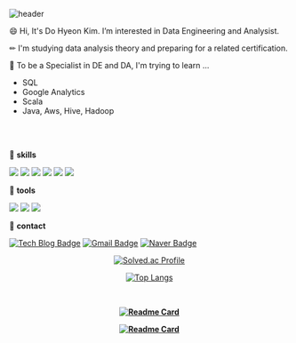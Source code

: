 
![header](https://capsule-render.vercel.app/api?type=wave&color=auto&height=300&section=header&text=capsule%20render&fontSize=90)



😄 Hi, It's Do Hyeon Kim. I’m interested in Data Engineering and Analysist.

✏ I'm studying data analysis theory and preparing for a related certification.

🎯 To be a Specialist in DE and DA, I'm trying to learn ...
* SQL
* Google Analytics
* Scala
* Java, Aws, Hive, Hadoop

<br>	
<br/>


💎  **skills**

<img src="https://img.shields.io/badge/Python-FF5A5F?style=flat-square&logo=Python&logoColor=white"/></a> 
<img src="https://img.shields.io/badge/R-5468FF?style=flat-square&logo=R&logoColor=white"/></a>
<img src="https://img.shields.io/badge/MySQL-4479A1?style=flat-square&logo=MySql&logoColor=white"/></a>
<img src="https://img.shields.io/badge/Oracle-F80000?style=flat-square&logo=Oracle&logoColor=white"/></a>
<img src="https://img.shields.io/badge/Java-FECC00?style=flat-square&logo=Java&logoColor=white"/></a>
<img src="https://img.shields.io/badge/C++-00599C?style=flat-square&logo=C%2B%2B&logoColor=white"/></a>


💎  **tools**

<img src="https://img.shields.io/badge/TensorFlow-FF6F00?style=flat-square&logo=TensorFlow&logoColor=white"/></a> 
<img src="https://img.shields.io/badge/SpyderIDE-40B5A4?style=flat-square&logo=SpyderIDE&logoColor=white"/></a>
<img src="https://img.shields.io/badge/Jupyter-6CADDF?style=flat-square&logo=Jupyter&logoColor=white"/></a>


💎  **contact**

[![Tech Blog Badge](http://img.shields.io/badge/-Tech%20blog-black?style=flat-square&logo=github&link=https://python-lab-201.tistory.com/)](https://python-lab-201.tistory.com/)
[![Gmail Badge](https://img.shields.io/badge/Gmail-d14836?style=flat-square&logo=Gmail&logoColor=white&link=mailto:veronica.kdh@gmail.com)](mailto:veronica.kdh@gmail.com)
[![Naver Badge](https://img.shields.io/badge/Naver-03C75A?style=flat-square&logo=Naver&logoColor=white&link=mailto:dodo_201@naver.com)](mailto:dodo_201@naver.com)
 



<div align="center">

[![Solved.ac Profile](http://mazassumnida.wtf/api/v2/generate_badge?boj=ehgus2526)](https://solved.ac/ehgus2526/)	
	
[![Top Langs](https://github-readme-stats.vercel.app/api/top-langs/?username=dohyeonkim2526&layout=compact&hide=jupyter%20notebook&theme=gradient&langs_count=5)](https://github.com/dohyeonkim2526/github-readme-stats)
	


</div>

<b>

</br> 

<div align="center"> 
	
[![Readme Card](https://github-readme-stats.vercel.app/api/pin/?username=dohyeonkim2526&repo=ProblemSolving&theme=blueberry)](https://github.com/dohyeonkim2526/ProblemSolving)
	
[![Readme Card](https://github-readme-stats.vercel.app/api/pin/?username=dohyeonkim2526&repo=ProblemSolving-SQL&theme=blueberry)](https://github.com/dohyeonkim2526/ProblemSolving-SQL)

</div>

 
